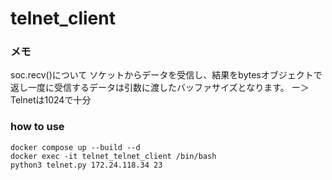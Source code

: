 # telnet_client
### メモ
soc.recv()について
ソケットからデータを受信し、結果をbytesオブジェクトで返し一度に受信するデータは引数に渡したバッファサイズとなります。
ー＞Telnetは1024で十分

### how to use
```
docker compose up --build --d
docker exec -it telnet_telnet_client /bin/bash
python3 telnet.py 172.24.118.34 23
```
